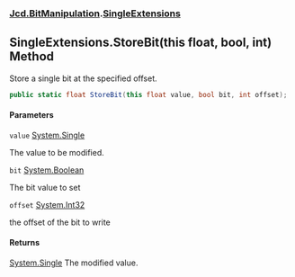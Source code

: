 ### [Jcd.BitManipulation](Jcd.BitManipulation.md 'Jcd.BitManipulation').[SingleExtensions](Jcd.BitManipulation.SingleExtensions.md 'Jcd.BitManipulation.SingleExtensions')

## SingleExtensions.StoreBit(this float, bool, int) Method

Store a single bit at the specified offset.

```csharp
public static float StoreBit(this float value, bool bit, int offset);
```

#### Parameters

<a name='Jcd.BitManipulation.SingleExtensions.StoreBit(thisfloat,bool,int).value'></a>

`value` [System.Single](https://docs.microsoft.com/en-us/dotnet/api/System.Single 'System.Single')

The value to be modified.

<a name='Jcd.BitManipulation.SingleExtensions.StoreBit(thisfloat,bool,int).bit'></a>

`bit` [System.Boolean](https://docs.microsoft.com/en-us/dotnet/api/System.Boolean 'System.Boolean')

The bit value to set

<a name='Jcd.BitManipulation.SingleExtensions.StoreBit(thisfloat,bool,int).offset'></a>

`offset` [System.Int32](https://docs.microsoft.com/en-us/dotnet/api/System.Int32 'System.Int32')

the offset of the bit to write

#### Returns

[System.Single](https://docs.microsoft.com/en-us/dotnet/api/System.Single 'System.Single')
The modified value.
